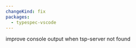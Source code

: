 ```yaml
---
changeKind: fix
packages:
  - typespec-vscode
---
```


improve console output when tsp-server not found